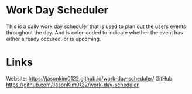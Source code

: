 # Work Day Scheduler

This is a daily work day scheduler that is used to plan out the users events throughout the day. And is color-coded to indicate whether the event has either already occured, or is upcoming.  


# Links
Website: https://jasonkim0122.github.io/work-day-scheduler/
GitHub: https://github.com/JasonKim0122/work-day-scheduler
